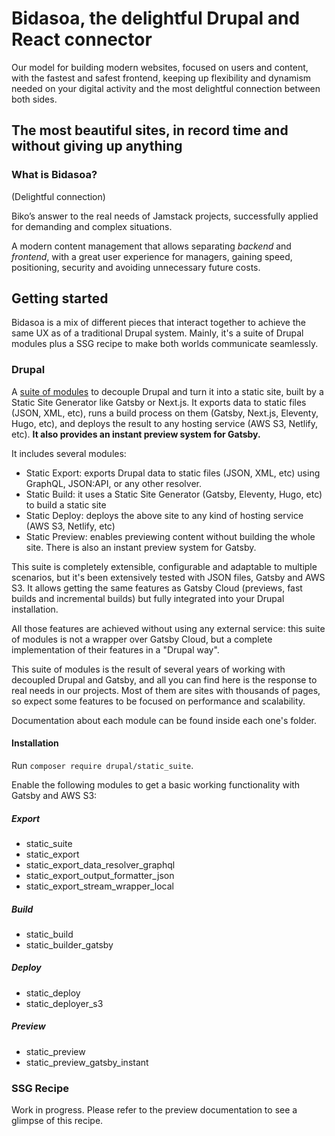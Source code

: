 # Bidasoa, the delightful Drupal and React connector

Our model for building modern websites, focused on users and content,
with the fastest and safest frontend, keeping up flexibility and dynamism
needed on your digital activity and the most delightful connection between both sides.

[](https://www.biko2.com/bidasoa/#sites-record)

## The most **beautiful** sites, in **record** time and **without giving up** anything

### What is Bidasoa?

(Delightful connection)

Biko’s answer to the real needs of Jamstack projects, successfully
applied for demanding and complex situations.

A modern content management that allows separating _backend_ and _frontend_,
with a great user experience for managers, gaining speed, positioning,
security and avoiding unnecessary future costs.

## Getting started

Bidasoa is a mix of different pieces that interact together to achieve
the same UX as of a traditional Drupal system. Mainly, it's a suite of Drupal
modules plus a SSG recipe to make both worlds communicate seamlessly.

### Drupal

A [suite of modules](https://www.drupal.org/project/static_suite) to decouple
Drupal and turn it into a static site, built by a Static Site Generator like
Gatsby or Next.js. It exports data to static files (JSON, XML, etc), runs a
build process on them (Gatsby, Next.js, Eleventy, Hugo, etc), and deploys the
result to any hosting service (AWS S3, Netlify, etc). **It also provides an
instant preview system for Gatsby.**

It includes several modules:

- Static Export: exports Drupal data to static files (JSON, XML, etc) using
  GraphQL, JSON:API, or any other resolver.
- Static Build: it uses a Static Site Generator (Gatsby, Eleventy, Hugo, etc)
  to build a static site
- Static Deploy: deploys the above site to any kind of hosting service (AWS
  S3, Netlify, etc)
- Static Preview: enables previewing content without building the whole site.
  There is also an instant preview system for Gatsby.

This suite is completely extensible, configurable and adaptable to multiple
scenarios, but it's been extensively tested with JSON files, Gatsby and AWS S3.
It allows getting the same features as Gatsby Cloud (previews, fast builds and
incremental builds) but fully integrated into your Drupal installation.

All those features are achieved without using any external service: this suite
of modules is not a wrapper over Gatsby Cloud, but a complete implementation
of their features in a "Drupal way".

This suite of modules is the result of several years of working with decoupled
Drupal and Gatsby, and all you can find here is the response to real needs in
our projects. Most of them are sites with thousands of pages, so expect some
features to be focused on performance and scalability.

Documentation about each module can be found inside each one's folder.

#### Installation

Run `composer require drupal/static_suite`.

Enable the following modules to get a basic working functionality with Gatsby and AWS S3:

##### Export

- static_suite
- static_export
- static_export_data_resolver_graphql
- static_export_output_formatter_json
- static_export_stream_wrapper_local

##### Build

- static_build
- static_builder_gatsby

##### Deploy

- static_deploy
- static_deployer_s3

##### Preview

- static_preview
- static_preview_gatsby_instant

### SSG Recipe

Work in progress. Please refer to the preview documentation to see a glimpse of this recipe.
